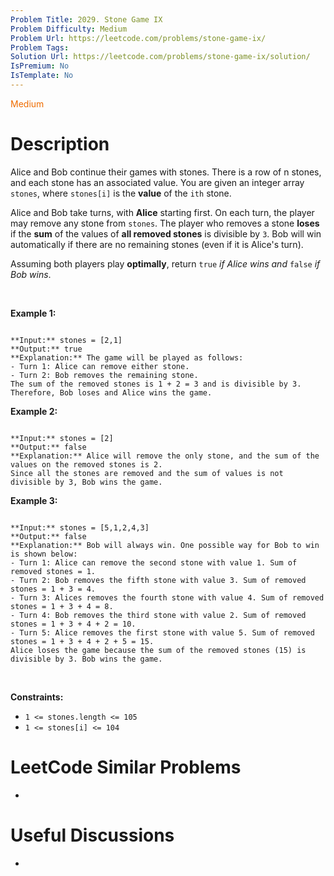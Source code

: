 ```yaml
---
Problem Title: 2029. Stone Game IX
Problem Difficulty: Medium
Problem Url: https://leetcode.com/problems/stone-game-ix/
Problem Tags: 
Solution Url: https://leetcode.com/problems/stone-game-ix/solution/
IsPremium: No
IsTemplate: No
---
```


<span style="color: rgb(239, 108, 0);">Medium</span>

# Description

Alice and Bob continue their games with stones. There is a row of n stones, and each stone has an associated value. You are given an integer array `stones`, where `stones[i]` is the **value** of the `ith` stone.


Alice and Bob take turns, with **Alice** starting first. On each turn, the player may remove any stone from `stones`. The player who removes a stone **loses** if the **sum** of the values of **all removed stones** is divisible by `3`. Bob will win automatically if there are no remaining stones (even if it is Alice's turn).


Assuming both players play **optimally**, return `true` *if Alice wins and* `false` *if Bob wins*.


 


**Example 1:**



```

**Input:** stones = [2,1]
**Output:** true
**Explanation:** The game will be played as follows:
- Turn 1: Alice can remove either stone.
- Turn 2: Bob removes the remaining stone. 
The sum of the removed stones is 1 + 2 = 3 and is divisible by 3. Therefore, Bob loses and Alice wins the game.

```

**Example 2:**



```

**Input:** stones = [2]
**Output:** false
**Explanation:** Alice will remove the only stone, and the sum of the values on the removed stones is 2. 
Since all the stones are removed and the sum of values is not divisible by 3, Bob wins the game.

```

**Example 3:**



```

**Input:** stones = [5,1,2,4,3]
**Output:** false
**Explanation:** Bob will always win. One possible way for Bob to win is shown below:
- Turn 1: Alice can remove the second stone with value 1. Sum of removed stones = 1.
- Turn 2: Bob removes the fifth stone with value 3. Sum of removed stones = 1 + 3 = 4.
- Turn 3: Alices removes the fourth stone with value 4. Sum of removed stones = 1 + 3 + 4 = 8.
- Turn 4: Bob removes the third stone with value 2. Sum of removed stones = 1 + 3 + 4 + 2 = 10.
- Turn 5: Alice removes the first stone with value 5. Sum of removed stones = 1 + 3 + 4 + 2 + 5 = 15.
Alice loses the game because the sum of the removed stones (15) is divisible by 3. Bob wins the game.

```

 


**Constraints:**


* `1 <= stones.length <= 105`
* `1 <= stones[i] <= 104`




# LeetCode Similar Problems

- []()

# Useful Discussions

- []()
